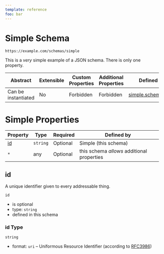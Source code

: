 ```yaml
---
template: reference
foo: bar
---
```


# Simple Schema

```
https://example.com/schemas/simple
```

This is a *very* simple example of a JSON schema. There is only one property.

| Abstract | Extensible | Custom Properties | Additional Properties | Defined In |
|----------|------------|-------------------|-----------------------|------------|
| Can be instantiated | No | Forbidden | Forbidden | [simple.schema.json](simple.schema.json) |

# Simple Properties

| Property | Type | Required | Defined by |
|----------|------|----------|------------|
| [id](#id) | `string` | Optional | Simple (this schema) |
| `*` | any | Optional | this schema *allows* additional properties |

## id

A unique identifier given to every addressable thing.

`id`
* is optional
* type: `string`
* defined in this schema

### id Type


`string`
* format: `uri` – Uniformous Resource Identifier (according to [RFC3986](http://tools.ietf.org/html/rfc3986))





